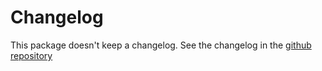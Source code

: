 
# Changelog

This package doesn't keep a changelog. See the changelog in the [github repository](https://github.com/MaskingTechnology/jitar/blob/main/CHANGELOG.md)
